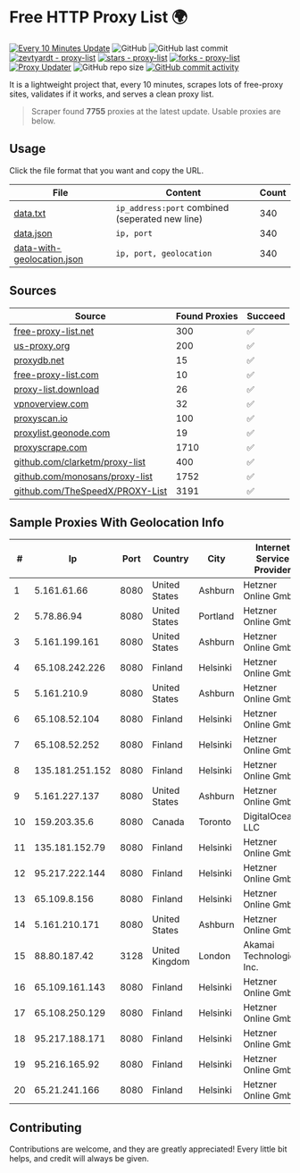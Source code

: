 
# Free HTTP Proxy List 🌍

[![Every 10 Minutes Update](https://github.com/mertguvencli/http-proxy-list/actions/workflows/main.yml/badge.svg?branch=main)](https://github.com/mertguvencli/http-proxy-list/actions/workflows/main.yml)
![GitHub](https://img.shields.io/github/license/mertguvencli/http-proxy-list)
![GitHub last commit](https://img.shields.io/github/last-commit/mertguvencli/http-proxy-list)
[![zevtyardt - proxy-list](https://img.shields.io/static/v1?label=zevtyardt&message=proxy-list&color=blue&logo=github)](https://github.com/zevtyardt/proxy-list "Go to GitHub repo")
[![stars - proxy-list](https://img.shields.io/github/stars/zevtyardt/proxy-list?style=social)](https://github.com/zevtyardt/proxy-list)
[![forks - proxy-list](https://img.shields.io/github/forks/zevtyardt/proxy-list?style=social)](https://github.com/zevtyardt/proxy-list)
[![Proxy Updater](https://github.com/zevtyardt/proxy-list/workflows/Proxy%20Updater/badge.svg)](https://github.com/zevtyardt/proxy-list/actions?query=workflow:"Proxy+Updater")
![GitHub repo size](https://img.shields.io/github/repo-size/zevtyardt/proxy-list)
[![GitHub commit activity](https://img.shields.io/github/commit-activity/m/zevtyardt/proxy-list?logo=commits)](https://github.com/zevtyardt/proxy-list/commits/main)

It is a lightweight project that, every 10 minutes, scrapes lots of free-proxy sites, validates if it works, and serves a clean proxy list.

> Scraper found **7755** proxies at the latest update. Usable proxies are below.

## Usage

Click the file format that you want and copy the URL.

|File|Content|Count|
|----|-------|-----|
|[data.txt](https://raw.githubusercontent.com/mertguvencli/http-proxy-list/main/proxy-list/data.txt)|`ip_address:port` combined (seperated new line)|340|
|[data.json](https://raw.githubusercontent.com/mertguvencli/http-proxy-list/main/proxy-list/data.json)|`ip, port`|340|
|[data-with-geolocation.json](https://raw.githubusercontent.com/mertguvencli/http-proxy-list/main/proxy-list/data-with-geolocation.json)|`ip, port, geolocation`|340|

## Sources

|Source|Found Proxies|Succeed|
|------|-------------|-------|
|[free-proxy-list.net](https://free-proxy-list.net)|300|✅|
|[us-proxy.org](https://www.us-proxy.org)|200|✅|
|[proxydb.net](http://proxydb.net)|15|✅|
|[free-proxy-list.com](https://free-proxy-list.com/?page=&port=&type%5B%5D=http&type%5B%5D=https&up_time=0&search=Search)|10|✅|
|[proxy-list.download](https://www.proxy-list.download/HTTP)|26|✅|
|[vpnoverview.com](https://vpnoverview.com/privacy/anonymous-browsing/free-proxy-servers)|32|✅|
|[proxyscan.io](https://www.proxyscan.io)|100|✅|
|[proxylist.geonode.com](https://proxylist.geonode.com/api/proxy-list?limit=300&page=1&sort_by=lastChecked&sort_type=desc&protocols=http,https)|19|✅|
|[proxyscrape.com](https://api.proxyscrape.com/v2/?request=displayproxies&protocol=http&timeout=10000&country=all&ssl=all&anonymity=all)|1710|✅|
|[github.com/clarketm/proxy-list](https://raw.githubusercontent.com/clarketm/proxy-list/master/proxy-list-raw.txt)|400|✅|
|[github.com/monosans/proxy-list](https://raw.githubusercontent.com/monosans/proxy-list/main/proxies/http.txt)|1752|✅|
|[github.com/TheSpeedX/PROXY-List](https://raw.githubusercontent.com/TheSpeedX/PROXY-List/master/http.txt)|3191|✅|


## Sample Proxies With Geolocation Info

|#|Ip|Port|Country|City|Internet Service Provider|
|-|--|----|-------|----|-------------------------|
|1|5.161.61.66|8080|United States|Ashburn|Hetzner Online GmbH|
|2|5.78.86.94|8080|United States|Portland|Hetzner Online GmbH|
|3|5.161.199.161|8080|United States|Ashburn|Hetzner Online GmbH|
|4|65.108.242.226|8080|Finland|Helsinki|Hetzner Online GmbH|
|5|5.161.210.9|8080|United States|Ashburn|Hetzner Online GmbH|
|6|65.108.52.104|8080|Finland|Helsinki|Hetzner Online GmbH|
|7|65.108.52.252|8080|Finland|Helsinki|Hetzner Online GmbH|
|8|135.181.251.152|8080|Finland|Helsinki|Hetzner Online GmbH|
|9|5.161.227.137|8080|United States|Ashburn|Hetzner Online GmbH|
|10|159.203.35.6|8080|Canada|Toronto|DigitalOcean, LLC|
|11|135.181.152.79|8080|Finland|Helsinki|Hetzner Online GmbH|
|12|95.217.222.144|8080|Finland|Helsinki|Hetzner Online GmbH|
|13|65.109.8.156|8080|Finland|Helsinki|Hetzner Online GmbH|
|14|5.161.210.171|8080|United States|Ashburn|Hetzner Online GmbH|
|15|88.80.187.42|3128|United Kingdom|London|Akamai Technologies, Inc.|
|16|65.109.161.143|8080|Finland|Helsinki|Hetzner Online GmbH|
|17|65.108.250.129|8080|Finland|Helsinki|Hetzner Online GmbH|
|18|95.217.188.171|8080|Finland|Helsinki|Hetzner Online GmbH|
|19|95.216.165.92|8080|Finland|Helsinki|Hetzner Online GmbH|
|20|65.21.241.166|8080|Finland|Helsinki|Hetzner Online GmbH|



## Contributing

Contributions are welcome, and they are greatly appreciated! Every
little bit helps, and credit will always be given.

